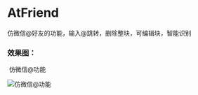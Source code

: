 # AtFriend
仿微信@好友的功能，输入@跳转，删除整块，可编辑块，智能识别

### 效果图：

    仿微信@功能
    

![仿微信@功能](https://github.com/ddssingsong/AtFriend/tree/master/gif/atfriend.gif ) 
